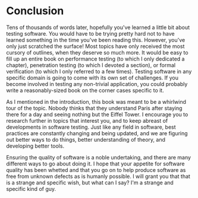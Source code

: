 # Conclusion

Tens of thousands of words later, hopefully you've learned a little bit about testing software.  You would have to be trying pretty hard not to have learned something in the time you've been reading this.  However, you've only just scratched the surface!  Most topics have only received the most cursory of outlines, when they deserve so much more.  It would be easy to fill up an entire book on performance testing (to which I only dedicated a chapter), penetration testing (to which I devoted a section), or formal verification (to which I only referred to a few times).  Testing software in any specific domain is going to come with its own set of challenges.  If you become involved in testing any non-trivial application, you could probably write a reasonably-sized book on the corner cases specific to it.

As I mentioned in the introduction, this book was meant to be a whirlwind tour of the topic.  Nobody thinks that they understand Paris after staying there for a day and seeing nothing but the Eiffel Tower.  I encourage you to research further in topics that interest you, and to keep abreast of developments in software testing.  Just like any field in software, best practices are constantly changing and being updated, and we are figuring out better ways to do things, better understanding of theory, and developing better tools.

Ensuring the quality of software is a noble undertaking, and there are many different ways to go about doing it.  I hope that your appetite for software quality has been whetted and that you go on to help produce software as free from unknown defects as is humanly possible.  I will grant you that that is a strange and specific wish, but what can I say?  I'm a strange and specific kind of guy.
